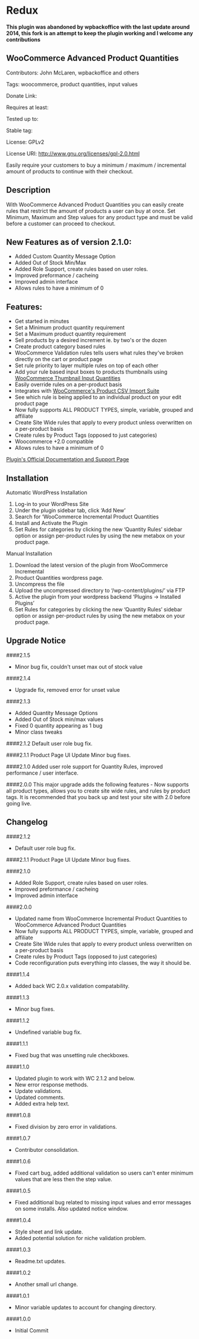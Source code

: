# Redux
**This plugin was abandoned by wpbackoffice with the last update around 2014, this fork is an attempt to keep the plugin working and I welcome any contributions**

## WooCommerce Advanced Product Quantities  
Contributors: John McLaren, wpbackoffice and others

Tags: woocommerce, product quantities, input values

Donate Link: 

Requires at least: 

Tested up to: 

Stable tag: 

License: GPLv2

License URI: http://www.gnu.org/licenses/gpl-2.0.html

Easily require your customers to buy a minimum / maximum / incremental amount of products to continue with their checkout.

## Description 

With WooCommerce Advanced Product Quantities you can easily create rules that restrict the amount of products a user can buy at once. Set Minimum, Maximum and Step values for any product type and must be valid before a customer can proceed to checkout.

## New Features as of version 2.1.0:
* Added Custom Quantity Message Option
* Added Out of Stock Min/Max
* Added Role Support, create rules based on user roles.
* Improved preformance / cacheing
* Improved admin interface
* Allows rules to have a minimum of 0

## Features:

* Get started in minutes
* Set a Minimum product quantity requirement
* Set a Maximum product quantity requirement
* Sell products by a desired increment ie. by two's or the dozen
* Create product category based rules
* WooCommerce Validation rules tells users what rules they've broken directly on the cart or product page
* Set rule priority to layer multiple rules on top of each other
* Add your rule based input boxes to products thumbnails using [WooCommerce Thumbnail Input Quantities](http://wordpress.org/plugins/woocommerce-thumbnail-input-quantities/installation/)
* Easily override rules on a per-product basis
* Integrates with [WooCommerce's Product CSV Import Suite](http://www.woothemes.com/products/product-csv-import-suite/?utm_source=docs&utm_medium=docssite&utm_campaign=docs)
* See which rule is being applied to an individual product on your edit product page
* Now fully supports ALL PRODUCT TYPES, simple, variable, grouped and affiliate
* Create Site Wide rules that apply to every product unless overwritten on a per-product basis
* Create rules by Product Tags (opposed to just categories)
* Woocommerce +2.0 compatible 
* Allows rules to have a minimum of 0

[Plugin's Official Documentation and Support Page](http://www.wpbackoffice.com/plugins/woocommerce-incremental-product-quantities)

## Installation 

Automatic WordPress Installation

1. Log-in to your WordPress Site
2. Under the plugin sidebar tab, click ‘Add New’
3. Search for ‘WooCommerce Incremental Product Quantities
4. Install and Activate the Plugin
5. Set Rules for categories by clicking the new ‘Quantity Rules’ sidebar option or assign per-product rules by using the new metabox on your product page.

Manual Installation

1. Download the latest version of the plugin from WooCommerce Incremental 
2. Product Quantities wordpress page.
3. Uncompress the file
4. Upload the uncompressed directory to ‘/wp-content/plugins/’ via FTP
5. Active the plugin from your wordpress backend ‘Plugins -> Installed Plugins’
6. Set Rules for categories by clicking the new ‘Quantity Rules’ sidebar option or assign per-product rules by using the new metabox on your product page.

## Upgrade Notice
####2.1.5 
* Minor bug fix, couldn't unset max out of stock value

####2.1.4
* Upgrade fix, removed error for unset value

####2.1.3
* Added Quantity Message Options
* Added Out of Stock min/max values 
* Fixed 0 quantity appearing as 1 bug
* Minor class tweaks

####2.1.2 
Default user role bug fix.

####2.1.1
Product Page UI Update
Minor bug fixes.

####2.1.0
Added user role support for Quantity Rules, improved performance / user interface.

####2.0.0
This major upgrade adds the following features - Now supports all product types, allows you to create site wide rules, and rules by product tags. It is recommended that you back up and test your site with 2.0 before going live.

## Changelog 

####2.1.2 
* Default user role bug fix.

####2.1.1
Product Page UI Update
Minor bug fixes.

####2.1.0
* Added Role Support, create rules based on user roles.
* Improved preformance / cacheing
* Improved admin interface

####2.0.0
* Updated name from WooCommerce Incremental Product Quantities to WooCommerce Advanced Product Quantities
* Now fully supports ALL PRODUCT TYPES, simple, variable, grouped and affiliate
* Create Site Wide rules that apply to every product unless overwritten on a per-product basis
* Create rules by Product Tags (opposed to just categories)
* Code reconfiguration puts everything into classes, the way it should be.

####1.1.4
* Added back WC 2.0.x validation compatability. 

####1.1.3
* Minor bug fixes.

####1.1.2 
* Undefined variable bug fix.

####1.1.1
* Fixed bug that was unsetting rule checkboxes.

####1.1.0
* Updated plugin to work with WC 2.1.2 and below.
* New error response methods.
* Update validations.
* Updated comments.
* Added extra help text.

####1.0.8
* Fixed division by zero error in validations.

####1.0.7
* Contributor consolidation.

####1.0.6
* Fixed cart bug, added additional validation so users can't enter minimum values that are less then the step value.

####1.0.5
* Fixed additional bug related to missing input values and error messages on some installs. Also updated notice window. 

####1.0.4
* Style sheet and link update. 
* Added potential solution for niche validation problem.  

####1.0.3
* Readme.txt updates.

####1.0.2
* Another small url change.

####1.0.1
* Minor variable updates to account for changing directory.

####1.0.0
* Initial Commit